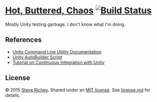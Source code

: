 # [Hot, Buttered, Chaos](https://github.com/steverichey/HotButteredChaos) [![Build Status](https://travis-ci.org/steverichey/HotButteredChaos.svg)](https://travis-ci.org/steverichey/HotButteredChaos)

Mostly Unity testing garbage. I don't know what I'm doing.

## References

* [Unity Command Line Utility Documentation](http://docs.unity3d.com/Manual/CommandLineArguments.html)
* [Unity AutoBuilder Script](http://wiki.unity3d.com/index.php?title=AutoBuilder)
* [Tutorial on Continuous Integration with Unity](https://jonathan.porta.codes/2015/04/17/automatically-build-your-unity3d-project-in-the-cloud-using-travisci-for-free/)

## License

&copy; 2015 [Steve Richey](https://github.com/steverichey). Shared under an [MIT license](https://tldrlegal.com/license/mit-license). See [license.md](./license.md) for details.
